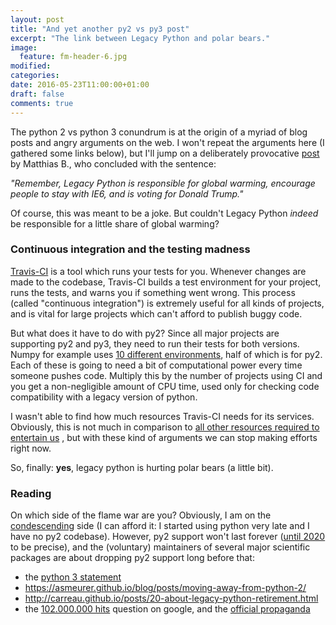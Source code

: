 ```yaml
---
layout: post
title: "And yet another py2 vs py3 post"
excerpt: "The link between Legacy Python and polar bears."
image:
  feature: fm-header-6.jpg
modified:
categories:
date: 2016-05-23T11:00:00+01:00
draft: false
comments: true
---
```


The python 2 vs python 3 conundrum is at the origin of a myriad of
blog posts and angry arguments on the web. I won't repeat the arguments here
(I gathered some links below), but I'll jump
on a deliberately provocative
[post](http://carreau.github.io/posts/planning-an-early-death-for-python-2.html)
by Matthias B., who concluded with the sentence:

*"Remember, Legacy Python is responsible for global warming, encourage people to stay with IE6, and is voting for Donald Trump."*

Of course, this was meant to be a joke. But couldn't Legacy Python *indeed*
be responsible for a little share of global warming?

### Continuous integration and the testing madness

[Travis-CI](https://travis-ci.com/) is a tool which runs your tests for you.
Whenever changes are made to the codebase, Travis-CI builds a test environment
for your project, runs the tests, and warns you if something went wrong.
This process (called "continuous integration") is extremely useful for all
kinds of projects, and is vital for large projects which can't afford to
publish buggy code.

But what does it have to do with py2? Since all major projects are
supporting py2 and py3, they need to run their tests for both versions.
Numpy for example uses
[10 different environments](https://travis-ci.org/numpy/numpy), half of which
is for py2. Each of these is going to need a bit of computational power every
time someone pushes code. Multiply this by the number of projects using
CI and you get a non-negligible amount of CPU time, used only for checking
code compatibility with a legacy version of python.

I wasn't able to find how much resources Travis-CI needs for its services.
Obviously, this is not much in comparison to
[all other resources required to entertain us](http://www.theguardian.com/environment/2015/sep/25/server-data-centre-emissions-air-travel-web-google-facebook-greenhouse-gas)
, but with these kind of arguments we can stop making efforts right now.

So, finally: **yes**, legacy python is hurting polar bears (a little bit).

### Reading

On which side of the flame war are you? Obviously, I am on the [condescending](https://github.com/Carreau/carreau.github.io/issues/4) side (I can afford it: I started using python very late and I have no py2 codebase). However,
py2 support won't last forever ([until 2020](http://www.i-programmer.info/news/216-python/7179-python-27-to-be-maintained-until-2020.html) to be
precise), and the (voluntary) maintainers of several major scientific packages are
about dropping py2
support long before that:

- the [python 3 statement](http://python3statement.github.io/)
- <https://asmeurer.github.io/blog/posts/moving-away-from-python-2/>
- <http://carreau.github.io/posts/20-about-legacy-python-retirement.html>
- the [102.000.000 hits](https://www.google.at/webhp?hl=en#safe=off&hl=en&q=should+I+use+Python+2+or+Python+3)
question on google, and the [official propaganda](https://wiki.python.org/moin/Python2orPython3)
